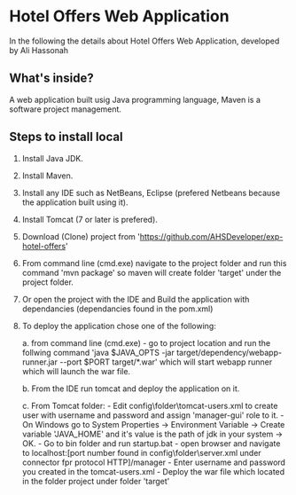 Hotel Offers Web Application
=============================

In the following the details about Hotel Offers Web Application, developed by Ali Hassonah

What's inside?
--------------

A web application built usig Java programming language, Maven is a software project management.


Steps to install local
----------------------
1.	Install Java JDK.
2. 	Install Maven.
3. 	Install any IDE such as NetBeans, Eclipse  (prefered Netbeans because the application built using it).
4. 	Install Tomcat (7 or later is prefered).
5.	Download (Clone) project from 'https://github.com/AHSDeveloper/exp-hotel-offers'
6.	From command line (cmd.exe) navigate to the project folder and run this command 'mvn package' so maven will create folder 'target' under the project folder.
7. 	Or open the project with the IDE and Build the application with dependancies (dependancies found in the pom.xml)
8.	To deploy the application chose one of the following:
	
	a. from command line (cmd.exe)
		-	go to project location and run the follwing command	'java $JAVA_OPTS -jar target/dependency/webapp-runner.jar --port $PORT target/*.war'
			which will start webapp runner which will launch the war file.
	
	b. From the IDE run tomcat and deploy the application on it.
	
	c. From Tomcat folder:
		-	Edit config\folder\tomcat-users.xml to create user with username and password and assign 'manager-gui' role to it.
		-	On Windows go to System Properties -> Environment Variable -> Create variable 'JAVA_HOME' and it's value is the path of jdk in your system -> OK.
		-	Go to bin folder and run startup.bat
		-	open browser and navigate to localhost:[port number found in config\folder\server.xml under connector fpr protocol HTTP]/manager
		-	Enter username and password you created in the tomcat-users.xml
		-	Deploy the war file which located in the folder project under folder 'target'
		